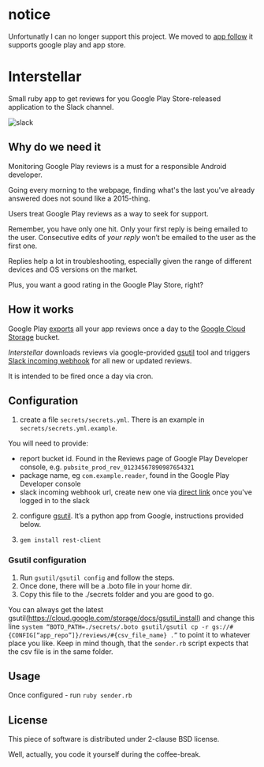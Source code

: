 # notice
Unfortunatly I can no longer support this project. We moved to [app follow](http://appfollow.ru) it supports google play and app store.

# Interstellar
Small ruby app to get reviews for you Google Play Store-released application to the Slack channel.

![slack](https://raw.githubusercontent.com/meduza-corp/interstellar/master/slack_screenshot.jpg?token=AAyQJbZeASPCKj8YppJQFsOTtR8FLUeDks5U5ysrwA%3D%3D)

## Why do we need it
Monitoring Google Play reviews is a must for a responsible Android developer.

Going every morning to the webpage, finding what's the last you've already answered does not sound like a 2015-thing.

Users treat Google Play reviews as a way to seek for support.

Remember, you have only one hit. Only your first reply is being emailed to the user. Consecutive edits of *your reply* won’t be emailed to the user as the first one.

Replies help a lot in troubleshooting, especially given the range of different devices and OS versions on the market.

Plus, you want a good rating in the Google Play Store, right?

## How it works
Google Play [exports](https://support.google.com/googleplay/android-developer/answer/138230) all your app reviews once a day to the [Google Cloud Storage](https://cloud.google.com/storage/docs) bucket.

_Interstellar_ downloads reviews via google-provided [gsutil](https://cloud.google.com/storage/docs/gsutil) tool and triggers [Slack incoming webhook](https://api.slack.com/incoming-webhooks) for all new or updated reviews.

It is intended to be fired once a day via cron.

## Configuration

1. create a file `secrets/secrets.yml`. There is an example in `secrets/secrets.yml.example`.

  You will need to provide:
  - report bucket id. Found in the Reviews page of Google Play Developer console, e.g. `pubsite_prod_rev_01234567890987654321`
  - package name, eg `com.example.reader`, found in the Google Play Developer console
  - slack incoming webhook url, create new one via [direct link](https://slack.com/services/new/incoming-webhook) once you've logged in to the slack

2. configure [gsutil](https://github.com/GoogleCloudPlatform/gsutil/). It’s a python app from Google, instructions provided below.

3. `gem install rest-client`

### Gsutil configuration
1. Run `gsutil/gsutil config` and follow the steps.
2. Once done, there will be a .boto file in your home dir.
3. Copy this file to the ./secrets folder and you are good to go.

You can always get the latest gsutil(https://cloud.google.com/storage/docs/gsutil_install) and change this line
`system “BOTO_PATH=./secrets/.boto gsutil/gsutil cp -r gs://#{CONFIG[“app_repo”]}/reviews/#{csv_file_name} .”`
to point it to whatever place you like. Keep in mind though, that the `sender.rb` script expects that the csv file is in the same folder.

## Usage
Once configured - run `ruby sender.rb`

## License
This piece of software is distributed under 2-clause BSD license.

Well, actually, you code it yourself during the coffee-break.
